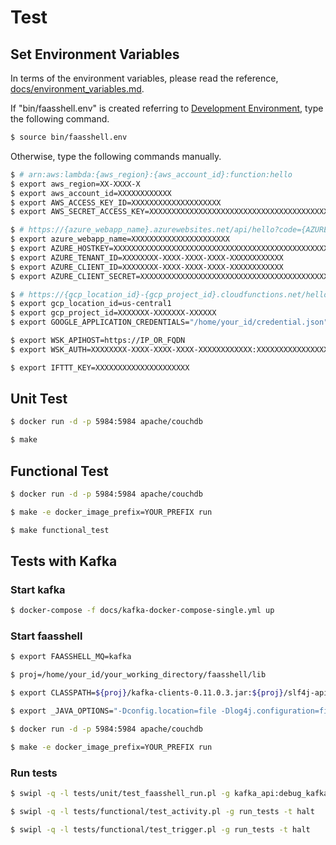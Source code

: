 # Test

## Set Environment Variables

In terms of the environment variables, please read the reference,
[docs/environment_variables.md](docs/environment_variables.md).

If "bin/faasshell.env" is created referring to [Development Environment](docs/development_environment.md), type the following command.

```sh
$ source bin/faasshell.env
```

Otherwise, type the following commands manually.

```sh
$ # arn:aws:lambda:{aws_region}:{aws_account_id}:function:hello
$ export aws_region=XX-XXXX-X
$ export aws_account_id=XXXXXXXXXXXX
$ export AWS_ACCESS_KEY_ID=XXXXXXXXXXXXXXXXXXXX
$ export AWS_SECRET_ACCESS_KEY=XXXXXXXXXXXXXXXXXXXXXXXXXXXXXXXXXXXXXXXX

$ # https://{azure_webapp_name}.azurewebsites.net/api/hello?code={AZURE_HOSTKEY}
$ export azure_webapp_name=XXXXXXXXXXXXXXXXXXXXXX
$ export AZURE_HOSTKEY=XXXXXXXXXXXXXXXXXXXXXXXXXXXXXXXXXXXXXXXXXXXXXXXXXXXXXXXX
$ export AZURE_TENANT_ID=XXXXXXXX-XXXX-XXXX-XXXX-XXXXXXXXXXXX
$ export AZURE_CLIENT_ID=XXXXXXXX-XXXX-XXXX-XXXX-XXXXXXXXXXXX
$ export AZURE_CLIENT_SECRET=XXXXXXXXXXXXXXXXXXXXXXXXXXXXXXXXXXXXXXXXXXXX

$ # https://{gcp_location_id}-{gcp_project_id}.cloudfunctions.net/hello
$ export gcp_location_id=us-central1
$ export gcp_project_id=XXXXXXX-XXXXXXX-XXXXXX 
$ export GOOGLE_APPLICATION_CREDENTIALS="/home/your_id/credential.json"

$ export WSK_APIHOST=https://IP_OR_FQDN
$ export WSK_AUTH=XXXXXXXX-XXXX-XXXX-XXXX-XXXXXXXXXXXX:XXXXXXXXXXXXXXXXXXXXXXXXXXXXXXXXXXXXXXXXXXXXXXXXXXXXXXXXXXXXXXXX

$ export IFTTT_KEY=XXXXXXXXXXXXXXXXXXXXX
```

## Unit Test

```sh
$ docker run -d -p 5984:5984 apache/couchdb

$ make
```

## Functional Test

```sh
$ docker run -d -p 5984:5984 apache/couchdb

$ make -e docker_image_prefix=YOUR_PREFIX run

$ make functional_test
```

## Tests with Kafka

### Start kafka

```sh
$ docker-compose -f docs/kafka-docker-compose-single.yml up
```

### Start faasshell

```sh
$ export FAASSHELL_MQ=kafka

$ proj=/home/your_id/your_working_directory/faasshell/lib

$ export CLASSPATH=${proj}/kafka-clients-0.11.0.3.jar:${proj}/slf4j-api-1.7.25.jar:${proj}/slf4j-log4j12-1.7.25.jar:${proj}/log4j-1.2.17.jar

$ export _JAVA_OPTIONS="-Dconfig.location=file -Dlog4j.configuration=file://${proj}/log4j.properties"

$ docker run -d -p 5984:5984 apache/couchdb

$ make -e docker_image_prefix=YOUR_PREFIX run
```

### Run tests

```sh
$ swipl -q -l tests/unit/test_faasshell_run.pl -g kafka_api:debug_kafka -g 'run_tests(activity_task)' -g 'run_tests(event_state)' -t halt

$ swipl -q -l tests/functional/test_activity.pl -g run_tests -t halt

$ swipl -q -l tests/functional/test_trigger.pl -g run_tests -t halt
```
